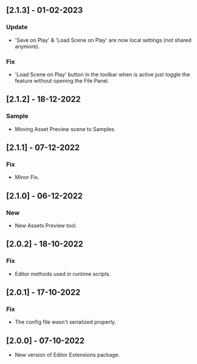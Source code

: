 ## [2.1.3] - 01-02-2023
### Update
- 'Save on Play' & 'Load Scene on Play' are now local settings (not shared anymore).

### Fix
- 'Load Scene on Play' button in the toolbar when is active just toggle the feature without opening the File Panel.
 
## [2.1.2] - 18-12-2022
### Sample
- Moving Asset Preview scene to Samples.

## [2.1.1] - 07-12-2022
### Fix
- Minor Fix.

## [2.1.0] - 06-12-2022
### New
- New Assets Preview tool.

## [2.0.2] - 18-10-2022
### Fix
- Editor methods used in runtime scripts.

## [2.0.1] - 17-10-2022
### Fix
- The config file wasn't serialized properly.

## [2.0.0] - 07-10-2022
- New version of Editor Extensions package.